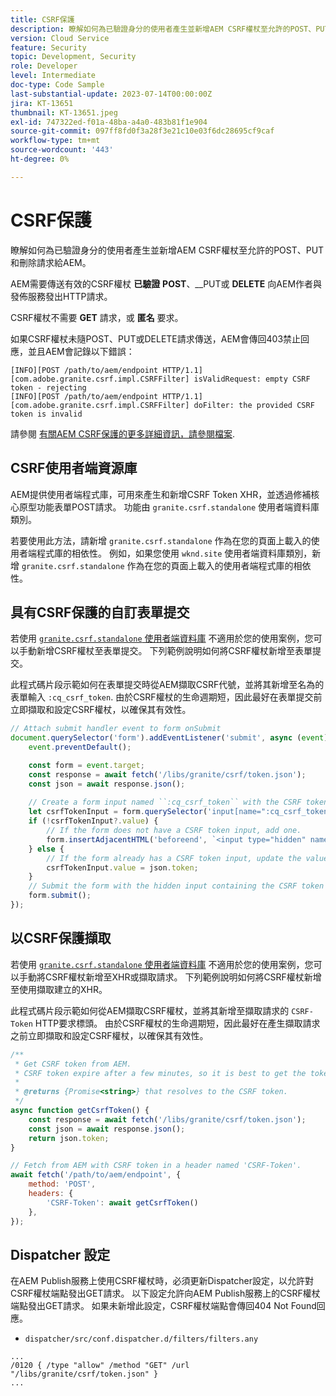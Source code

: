 ```yaml
---
title: CSRF保護
description: 瞭解如何為已驗證身分的使用者產生並新增AEM CSRF權杖至允許的POST、PUT和刪除請求給AEM。
version: Cloud Service
feature: Security
topic: Development, Security
role: Developer
level: Intermediate
doc-type: Code Sample
last-substantial-update: 2023-07-14T00:00:00Z
jira: KT-13651
thumbnail: KT-13651.jpeg
exl-id: 747322ed-f01a-48ba-a4a0-483b81f1e904
source-git-commit: 097ff8fd0f3a28f3e21c10e03f6dc28695cf9caf
workflow-type: tm+mt
source-wordcount: '443'
ht-degree: 0%

---
```


# CSRF保護

瞭解如何為已驗證身分的使用者產生並新增AEM CSRF權杖至允許的POST、PUT和刪除請求給AEM。

AEM需要傳送有效的CSRF權杖 __已驗證__ __POST__、__PUT或 __DELETE__ 向AEM作者與發佈服務發出HTTP請求。

CSRF權杖不需要 __GET__ 請求，或 __匿名__ 要求。

如果CSRF權杖未隨POST、PUT或DELETE請求傳送，AEM會傳回403禁止回應，並且AEM會記錄以下錯誤：

```log
[INFO][POST /path/to/aem/endpoint HTTP/1.1][com.adobe.granite.csrf.impl.CSRFFilter] isValidRequest: empty CSRF token - rejecting
[INFO][POST /path/to/aem/endpoint HTTP/1.1][com.adobe.granite.csrf.impl.CSRFFilter] doFilter: the provided CSRF token is invalid
```

請參閱 [有關AEM CSRF保護的更多詳細資訊，請參閱檔案](https://experienceleague.adobe.com/docs/experience-manager-65/developing/introduction/csrf-protection.html).


## CSRF使用者端資源庫

AEM提供使用者端程式庫，可用來產生和新增CSRF Token XHR，並透過修補核心原型功能表單POST請求。 功能由 `granite.csrf.standalone` 使用者端資料庫類別。

若要使用此方法，請新增 `granite.csrf.standalone` 作為在您的頁面上載入的使用者端程式庫的相依性。 例如，如果您使用 `wknd.site` 使用者端資料庫類別，新增 `granite.csrf.standalone` 作為在您的頁面上載入的使用者端程式庫的相依性。

## 具有CSRF保護的自訂表單提交

若使用 [`granite.csrf.standalone` 使用者端資料庫](#csrf-client-library) 不適用於您的使用案例，您可以手動新增CSRF權杖至表單提交。 下列範例說明如何將CSRF權杖新增至表單提交。

此程式碼片段示範如何在表單提交時從AEM擷取CSRF代號，並將其新增至名為的表單輸入 `:cq_csrf_token`. 由於CSRF權杖的生命週期短，因此最好在表單提交前立即擷取和設定CSRF權杖，以確保其有效性。

```javascript
// Attach submit handler event to form onSubmit
document.querySelector('form').addEventListener('submit', async (event) => {
    event.preventDefault();

    const form = event.target;
    const response = await fetch('/libs/granite/csrf/token.json');
    const json = await response.json();
    
    // Create a form input named ``:cq_csrf_token`` with the CSRF token.
    let csrfTokenInput = form.querySelector('input[name=":cq_csrf_token"]');
    if (!csrfTokenInput?.value) {
        // If the form does not have a CSRF token input, add one.
        form.insertAdjacentHTML('beforeend', `<input type="hidden" name=":cq_csrf_token" value="${json.token}">`);
    } else {
        // If the form already has a CSRF token input, update the value.
        csrfTokenInput.value = json.token;
    }
    // Submit the form with the hidden input containing the CSRF token
    form.submit();
});
```

## 以CSRF保護擷取

若使用 [`granite.csrf.standalone` 使用者端資料庫](#csrf-client-library) 不適用於您的使用案例，您可以手動將CSRF權杖新增至XHR或擷取請求。 下列範例說明如何將CSRF權杖新增至使用擷取建立的XHR。

此程式碼片段示範如何從AEM擷取CSRF權杖，並將其新增至擷取請求的 `CSRF-Token` HTTP要求標頭。 由於CSRF權杖的生命週期短，因此最好在產生擷取請求之前立即擷取和設定CSRF權杖，以確保其有效性。

```javascript
/**
 * Get CSRF token from AEM.
 * CSRF token expire after a few minutes, so it is best to get the token before each request.
 * 
 * @returns {Promise<string>} that resolves to the CSRF token.
 */
async function getCsrfToken() {
    const response = await fetch('/libs/granite/csrf/token.json');
    const json = await response.json();
    return json.token;
}

// Fetch from AEM with CSRF token in a header named 'CSRF-Token'.
await fetch('/path/to/aem/endpoint', {
    method: 'POST',
    headers: {
        'CSRF-Token': await getCsrfToken()
    },
});
```

## Dispatcher 設定

在AEM Publish服務上使用CSRF權杖時，必須更新Dispatcher設定，以允許對CSRF權杖端點發出GET請求。 以下設定允許向AEM Publish服務上的CSRF權杖端點發出GET請求。 如果未新增此設定，CSRF權杖端點會傳回404 Not Found回應。

* `dispatcher/src/conf.dispatcher.d/filters/filters.any`

```
...
/0120 { /type "allow" /method "GET" /url "/libs/granite/csrf/token.json" }
...
```
